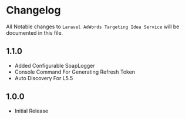 # Changelog

All Notable changes to `Laravel AdWords Targeting Idea Service` will be documented in this file.

## 1.1.0
- Added Configurable SoapLogger
- Console Command For Generating Refresh Token
- Auto Discovery For L5.5

## 1.0.0
- Initial Release
